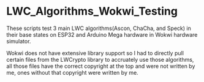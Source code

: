 # LWC_Algorithms_Wokwi_Testing
These scripts test 3 main LWC algorithms(Ascon, ChaCha, and Speck) in their base states on ESP32 and Arduino Mega hardware in Wokwi hardware simulator. 

Wokwi does not have extensive library support so I had to directly pull certain files from the LWCrypto library to accruately use those algorithms, all those files have the correct copyright at the top and were not written by me, ones without that copyright were written by me. 
